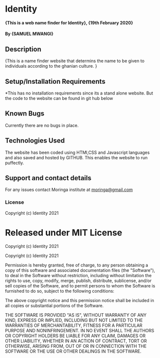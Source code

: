 # Identity
#### {This is a web name finder for Identity}, {19th February 2020}
#### By **{SAMUEL MWANGI}**
## Description
{This is a name finder website that determins the name to be given to individuals according to the ghanian culture. }
## Setup/Installation Requirements
*This has no installation requirements since its a stand alone website. But the code to the website can be found in git hub below

## Known Bugs
Currently there are no bugs in place.
## Technologies Used
The website has been coded using HTMl,CSS and Javascript languages and also saved and hosted by GITHUB. This enables the website to run puffectly.
## Support and contact details
For any issues contact Moringa institute at moringa@gmail.com
### License
Copyright (c) Identity 2021

# Released under MIT License

Copyright (c) Identity 2021

Copyright (c) Identity 2021

Permission is hereby granted, free of charge, to any person obtaining a copy of this software and associated documentation files (the "Software"), to deal in the Software without restriction, including without limitation the rights to use, copy, modify, merge, publish, distribute, sublicense, and/or sell copies of the Software, and to permit persons to whom the Software is furnished to do so, subject to the following conditions:

The above copyright notice and this permission notice shall be included in all copies or substantial portions of the Software.

THE SOFTWARE IS PROVIDED "AS IS", WITHOUT WARRANTY OF ANY KIND, EXPRESS OR IMPLIED, INCLUDING BUT NOT LIMITED TO THE WARRANTIES OF MERCHANTABILITY, FITNESS FOR A PARTICULAR PURPOSE AND NONINFRINGEMENT. IN NO EVENT SHALL THE AUTHORS OR COPYRIGHT HOLDERS BE LIABLE FOR ANY CLAIM, DAMAGES OR OTHER LIABILITY, WHETHER IN AN ACTION OF CONTRACT, TORT OR OTHERWISE, ARISING FROM, OUT OF OR IN CONNECTION WITH THE SOFTWARE OR THE USE OR OTHER DEALINGS IN THE SOFTWARE.
